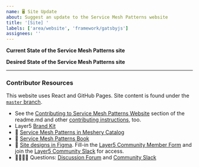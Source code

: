 ```yaml
---
name: 🖥 Site Update
about: Suggest an update to the Service Mesh Patterns website
title: '[Site] '
labels: ['area/website', 'framework/gatsbyjs']
assignees: ''
---
```

**Current State of the Service Mesh Patterns site**
<!-- A brief description of what the problem is. -->

**Desired State of the Service Mesh Patterns site**
<!-- A brief description of the change you are requesting. -->

---
### Contributor Resources
This website uses React and GitHub Pages. Site content is found under the [`master` branch](https://github.com/service-mesh-books/service-mesh-patterns/tree/master/src).
- See the [Contributing to Service Mesh Patterns Website](https://github.com/service-mesh-patterns/service-mesh-patterns/#readme) section of the readme.md and other [contributing instructions](https://docs.meshery.io/project/contributing), too.
- Layer5 [Brand Kit](https://layer5.io/company/brand)
- 📑 [Service Mesh Patterns in Meshery Catalog](https://meshery.io/catalog)
- 📖 [Service Mesh Patterns Book](https://layer5.io/learn/service-mesh-books/service-mesh-patterns)
- 🎨 [Site designs in Figma](https://www.figma.com/file/5ZwEkSJwUPitURD59YHMEN/Layer5-Designs?node-id=5310%3A0). Fill-in the [Layer5 Community Member Form](https://layer5.io/newcomer) and join the [Layer5 Community Slack](http://slack.layer5.io) for access.
- 🙋🏾🙋🏼 Questions: [Discussion Forum](https://discuss.layer5.io) and [Community Slack](http://slack.layer5.io)
